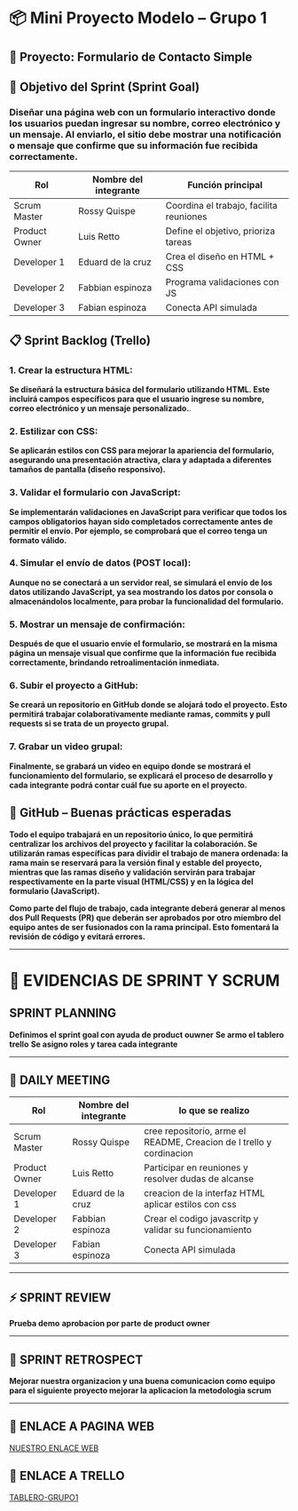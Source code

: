 # 📦 Mini Proyecto Modelo – Grupo 1

##  🧪 Proyecto: Formulario de Contacto Simple

## 🎯 Objetivo del Sprint (Sprint Goal)

### Diseñar una página web con un formulario interactivo donde los usuarios puedan ingresar su nombre, correo electrónico y un mensaje. Al enviarlo, el sitio debe mostrar una notificación o mensaje que confirme que su información fue recibida correctamente.


|  Rol           | Nombre del integrante  | Función principal                                |
|---------------|------------------------|--------------------------------------------------|
| Scrum Master  | Rossy Quispe           | Coordina el trabajo, facilita reuniones          |
| Product Owner | Luis Retto             | Define el objetivo, prioriza tareas              |
| Developer 1   | Eduard de la cruz      | Crea el diseño en HTML + CSS                     |
| Developer 2   | Fabbian espinoza       | Programa validaciones con JS                     |
| Developer 3   | Fabian espinoza        | Conecta API simulada                             |

## 📋 Sprint Backlog (Trello)

### 1. Crear la estructura HTML:
**Se diseñará la estructura básica del formulario utilizando HTML. Este incluirá campos específicos para que el usuario ingrese su nombre, correo electrónico y un mensaje personalizado.**.

### 2. Estilizar con CSS:
**Se aplicarán estilos con CSS para mejorar la apariencia del formulario, asegurando una presentación atractiva, clara y adaptada a diferentes tamaños de pantalla (diseño responsivo).**

### 3. Validar el formulario con JavaScript:
**Se implementarán validaciones en JavaScript para verificar que todos los campos obligatorios hayan sido completados correctamente antes de permitir el envío. Por ejemplo, se comprobará que el correo tenga un formato válido.**

### 4. Simular el envío de datos (POST local):
**Aunque no se conectará a un servidor real, se simulará el envío de los datos utilizando JavaScript, ya sea mostrando los datos por consola o almacenándolos localmente, para probar la funcionalidad del formulario.**

### 5. Mostrar un mensaje de confirmación:
**Después de que el usuario envíe el formulario, se mostrará en la misma página un mensaje visual que confirme que la información fue recibida correctamente, brindando retroalimentación inmediata.**

### 6. Subir el proyecto a GitHub:
**Se creará un repositorio en GitHub donde se alojará todo el proyecto. Esto permitirá trabajar colaborativamente mediante ramas, commits y pull requests si se trata de un proyecto grupal.**

### 7. Grabar un video grupal:
**Finalmente, se grabará un video en equipo donde se mostrará el funcionamiento del formulario, se explicará el proceso de desarrollo y cada integrante podrá contar cuál fue su aporte en el proyecto.**

## 🔀 GitHub – Buenas prácticas esperadas

**Todo el equipo trabajará en un repositorio único, lo que permitirá centralizar los archivos del proyecto y facilitar la colaboración. Se utilizarán ramas específicas para dividir el trabajo de manera ordenada: la rama main se reservará para la versión final y estable del proyecto, mientras que las ramas diseño y validación servirán para trabajar respectivamente en la parte visual (HTML/CSS) y en la lógica del formulario (JavaScript).**

**Como parte del flujo de trabajo, cada integrante deberá generar al menos dos Pull Requests (PR) que deberán ser aprobados por otro miembro del equipo antes de ser fusionados con la rama principal. Esto fomentará la revisión de código y evitará errores.** 

---

# 📌 EVIDENCIAS DE SPRINT Y  SCRUM

## SPRINT PLANNING
**Definimos el sprint goal con ayuda de product ouwner**
**Se armo el tablero trello**
**Se asigno roles y tarea cada integrante**

---

## 📐 DAILY MEETING

| Rol           | Nombre del integrante  | lo que se realizo                                |
|---------------|------------------------|---------------------------------------------------|
| Scrum Master  | Rossy Quispe           | cree repositorio, arme el README, Creacion de l trello y cordinacion           |
| Product Owner | Luis Retto             | Participar en reuniones y resolver dudas de alcanse              |
| Developer 1   | Eduard de la cruz      | creacion de la interfaz HTML aplicar estilos con css                     |
| Developer 2   | Fabbian espinoza       | Crear el codigo javascritp y validar su funcionamiento                    |
| Developer 3   | Fabian espinoza        | Conecta API simulada                             |

--- 

## ⚡ SPRINT REVIEW

**Prueba demo**
**aprobacion por parte de product owner**

---

## 🔔 SPRINT RETROSPECT

**Mejorar nuestra organizacion y una buena comunicacion como equipo**
**para el siguiente proyecto mejorar la aplicacion la metodologia scrum**

---

## 📢 ENLACE A PAGINA WEB
[NUESTRO ENLACE WEB](https://rossyirene.github.io/miniproyecto-colaborativo-grupo1/)

## 🔑 ENLACE A TRELLO
[TABLERO-GRUPO1](https://trello.com/b/Jqy0SMgD/mini-proyecto-modelo-grupo-1)











